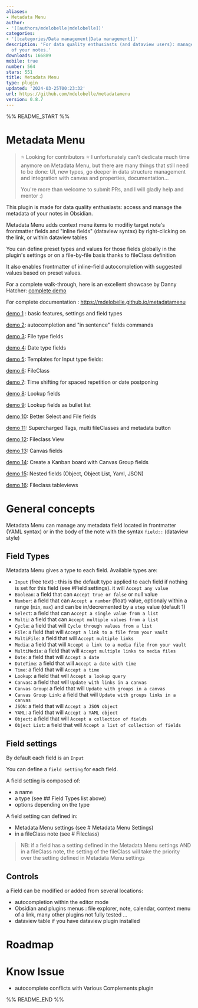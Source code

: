 ```yaml
---
aliases:
- Metadata Menu
author:
- '[[authors/mdelobelle|mdelobelle]]'
categories:
- '[[categories/Data management|Data management]]'
description: 'For data quality enthusiasts (and dataview users): manage the metadata
  of your notes.'
downloads: 166889
mobile: true
number: 564
stars: 551
title: Metadata Menu
type: plugin
updated: '2024-03-25T00:23:32'
url: https://github.com/mdelobelle/metadatamenu
version: 0.8.7
---
```


%% README_START %%

# Metadata Menu

>⭐ Looking for contributors ⭐
>I unfortunately can't dedicate much time anymore on Metadata Menu, but there are many things that still need to be done: UI, new types, go deeper in data structure management and integration with canvas and properties, documentation...
>
>You're more than welcome to submit PRs, and I will gladly help and mentor :)

This plugin is made for data quality enthusiasts: access and manage the metadata of your notes in Obsidian.

Metadata Menu adds context menu items to modifiy target note's frontmatter fields and "inline fields" (dataview syntax) by right-clicking on the link, or within dataview tables

You can define preset types and values for those fields globally in the plugin's settings or on a file-by-file basis thanks to fileClass definition

It also enables frontmatter of inline-field autocompletion with suggested values based on preset values.

For a complete walk-through, here is an excellent showcase by Danny Hatcher: [complete demo](https://www.youtube.com/watch?v=qi4Uz7TZLOM)

For complete documentation : https://mdelobelle.github.io/metadatamenu

[demo 1](https://youtu.be/7bvIAkJf0OE) : basic features, settings and field types

[demo 2](https://youtu.be/gU-StGyDciY ): autocompletion and "in sentence" fields commands

[demo 3](https://youtu.be/sYudigxPEnY): File type fields

[demo 4](https://youtu.be/PrbYaVh7N7g): Date type fields

[demo 5](https://youtu.be/Mq2tbA0RVM8): Templates for Input type fields:

[demo 6](https://youtu.be/QxXSuh7HUZY): FileClass

[demo 7](https://youtu.be/6dEk9no269g): Time shifting for spaced repetition or date postponing

[demo 8](https://youtu.be/ad0nJf8TZP8): Lookup fields

[demo 9](https://youtu.be/zUcZWG7nWF4): Lookup fields as bullet list

[demo 10](https://youtu.be/vc55ivQuHuY): Better Select and File fields

[demo 11](https://youtu.be/I73uW8fqOZ8): Supercharged Tags, multi fileClasses and metadata button

[demo 12](https://youtu.be/3jukvV7OODg): Fileclass View

[demo 13](https://youtu.be/7oaau8ijVUA): Canvas fields

[demo 14](https://youtu.be/G47AYkmoKJs): Create a Kanban board with Canvas Group fields

[demo 15](https://youtu.be/EhEJSxTzzBg): Nested fields (Object, Object List, Yaml, JSON)

[demo 16](https://youtu.be/Q0fPp3C3EaA): Fileclass tableviews

# General concepts

Metadata Menu can manage any metadata field located in frontmatter (YAML syntax) or in the body of the note with the syntax `field::` (dataview style)

## Field Types
Metadata Menu gives a type to each field.
Available types are:
- `Input` (free text) : this is the default type applied to each field if nothing is set for this field (see #Field settings). it will `Accept any value`
- `Boolean`: a field that can `Accept true or false` or null value
- `Number`: a field that can `Accept a number` (float) value, optionaly within a range (`min`, `max`) and can be in/decremented by a `step` value (default 1) 
- `Select`: a field that can `Accept a single value from a list`
- `Multi`: a field that can `Accept multiple values from a list`
- `Cycle`: a field that will `Cycle through values from a list`
- `File`: a field that will `Accept a link to a file from your vault`
- `MultiFile`: a field that will `Accept multiple links`
- `Media`: a field that will `Accept a link to a media file from your vault`
- `MultiMedia`: a field that will `Accept multiple links to media files`
- `Date`: a field that will `Accept a date`
- `DateTime`: a field that will `Accept a date with time`
- `Time`: a field that will `Accept a time`
- `Lookup`: a field that will `Accept a lookup query`
- `Canvas`: a field that will `Update with links in a canvas`
- `Canvas Group`: a field that will `Update with groups in a canvas`
- `Canvas Group Link`: a field that will `Update with groups links in a canvas`
- `JSON`: a field that will `Accept a JSON object`
- `YAML`: a field that will `Accept a YAML object`
- `Object`: a field that will `Accept a collection of fields`
- `Object List`: a field that will `Accept a list of collection of fields`

## Field settings
By default each field is an `Input`

You can define a `field setting` for each field.

A field setting is composed of:
- a name
- a type (see ## Field Types list above)
- options depending on the type

A field setting can defined in:
- Metadata Menu settings (see # Metadata Menu Settings)
- in a fileClass note (see # Fileclass)

> NB: if a field has a setting defined in the Metadata Menu settings AND in a fileClass note, the setting of the fileClass will take the priority over the setting defined in Metadata Menu settings

## Controls
a Field can be modified or added from several locations:
- autocompletion within the editor mode
- Obsidian and plugins menus : file explorer, note, calendar, context menu of a link, many other plugins not fully tested ...
- dataview table if you have dataview plugin installed

# Roadmap

# Know Issue
- autocomplete conflicts with Various Complements plugin


%% README_END %%